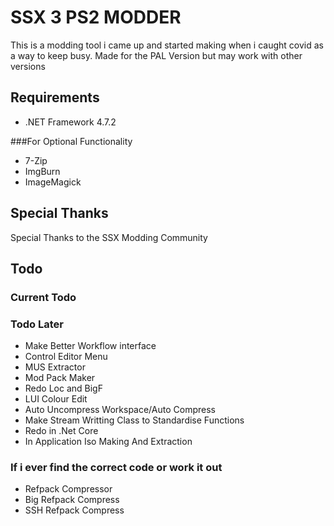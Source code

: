
# SSX 3 PS2 MODDER

This is a modding tool i came up and started making when i caught covid as a way to keep busy. Made for the PAL Version but may work with other versions

## Requirements

- .NET Framework 4.7.2

###For Optional Functionality
- 7-Zip
- ImgBurn
- ImageMagick

## Special Thanks
Special Thanks to the SSX Modding Community

## Todo

### Current Todo

### Todo Later
- Make Better Workflow interface
- Control Editor Menu
- MUS Extractor
- Mod Pack Maker
- Redo Loc and BigF
- LUI Colour Edit
- Auto Uncompress Workspace/Auto Compress 
- Make Stream Writting Class to Standardise Functions
- Redo in .Net Core
- In Application Iso Making And Extraction

### If i ever find the correct code or work it out
- Refpack Compressor
- Big Refpack Compress
- SSH Refpack Compress